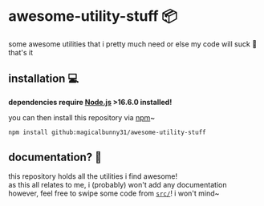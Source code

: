 # awesome-utility-stuff 📦
some awesome utilities that i pretty much need or else my code will suck 🐾
<br>
that's it


## installation 💻

**dependencies require [Node.js](https://nodejs.org "https://nodejs.org 🔗") >16.6.0 installed!**

you can then install this repository via [npm](https://www.npmjs.com "https://www.npmjs.com 🔗")~

```sh
npm install github:magicalbunny31/awesome-utility-stuff
```


## documentation? 📔
this repository holds all the utilities i find awesome!
<br>
as this all relates to me, i (probably) won't add any documentation
<br>
however, feel free to swipe some code from [`src/`](./src)! i won't mind~